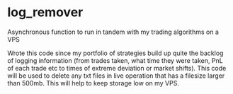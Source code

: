 # log_remover
Asynchronous function to run in tandem with my trading algorithms on a VPS

Wrote this code since my portfolio of strategies build up quite the backlog of logging information (from trades taken, what time they were taken, PnL of each trade etc to times of extreme deviation or market shifts). This code will be used to delete any txt files in live operation that has a filesize larger than 500mb. This will help to keep storage low on my VPS.
